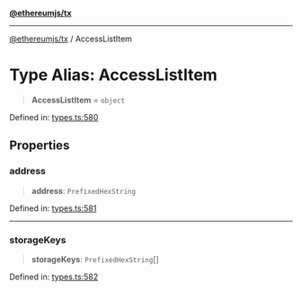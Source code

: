 [**@ethereumjs/tx**](../README.md)

***

[@ethereumjs/tx](../README.md) / AccessListItem

# Type Alias: AccessListItem

> **AccessListItem** = `object`

Defined in: [types.ts:580](https://github.com/ethereumjs/ethereumjs-monorepo/blob/master/packages/tx/src/types.ts#L580)

## Properties

### address

> **address**: `PrefixedHexString`

Defined in: [types.ts:581](https://github.com/ethereumjs/ethereumjs-monorepo/blob/master/packages/tx/src/types.ts#L581)

***

### storageKeys

> **storageKeys**: `PrefixedHexString`[]

Defined in: [types.ts:582](https://github.com/ethereumjs/ethereumjs-monorepo/blob/master/packages/tx/src/types.ts#L582)
